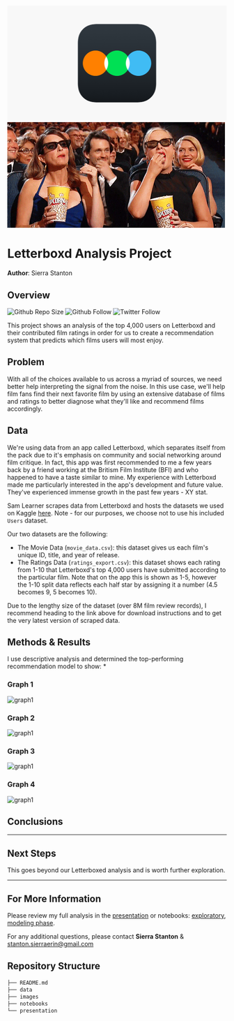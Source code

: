 ![Letterboxd Logo](/images/letterboxd-app.png)
![Cinema Amy Poehler Tina Fey](/images/amy-poehler-tina-fey-cinema.gif)

# Letterboxd Analysis Project

**Author**: Sierra Stanton

## Overview
![Github Repo Size](https://img.shields.io/github/repo-size/sierrafromcalifornia/Letterboxd-Analysis-Project?style=social)
![Github Follow](https://img.shields.io/github/followers/sierrafromcalifornia?style=social)
![Twitter Follow](https://img.shields.io/twitter/follow/sierrastanton?style=social)

This project shows an analysis of the top 4,000 users on Letterboxd and their contributed film ratings in order for us to create a recommendation system that predicts which films users will most enjoy.

## Problem

With all of the choices available to us across a myriad of sources, we need better help interpreting the signal from the noise. In this use case, we'll help film fans find their next favorite film by using an extensive database of films and ratings to better diagnose what they'll like and recommend films accordingly.

## Data

We're using data from an app called Letterboxd, which separates itself from the pack due to it's emphasis on community and social networking around film critique. In fact, this app was first recommended to me a few years back by a friend working at the Britism Film Institute (BFI) and who happened to have a taste similar to mine. My experience with Letterboxd made me particularly interested in the app's development and future value. They've experienced immense growth in the past few years - XY stat.

Sam Learner scrapes data from Letterboxd and hosts the datasets we used on Kaggle [here](https://www.kaggle.com/samlearner/letterboxd-movie-ratings-data). Note - for our purposes, we choose not to use his included `Users` dataset.

Our two datasets are the following:
*  The Movie Data (`movie_data.csv`): this dataset gives us each film's unique ID, title, and year of release.
*  The Ratings Data (`ratings_export.csv`): this dataset shows each rating from 1-10 that Letterboxd's top 4,000 users have submitted according to the particular film. Note that on the app this is shown as 1-5, however the 1-10 split data reflects each half star by assigning it a number (4.5 becomes 9, 5 becomes 10).

Due to the lengthy size of the dataset (over 8M film review records), I recommend heading to the link above for download instructions and to get the very latest version of scraped data.

## Methods & Results

I use descriptive analysis and determined the top-performing recommendation model to show:
*  

### Graph 1
![graph1](./images/.png)

### Graph 2
![graph1](./images/.png)

### Graph 3
![graph1](./images/.png)

### Graph 4
![graph1](./images/.png)

## Conclusions

* **

## Next Steps

This goes beyond our Letterboxed analysis and is worth further exploration.

* **

## For More Information

Please review my full analysis in the [presentation](presentation/Letterboxd-Analysis-Presentation.pdf) or notebooks: [exploratory](notebooks/exploratory.ipynb), [modeling phase](notebooks/modeling.ipynb).

For any additional questions, please contact **Sierra Stanton** & stanton.sierraerin@gmail.com

## Repository Structure

```
├── README.md
├── data
├── images
├── notebooks
└── presentation
```
